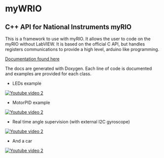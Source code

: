 # myWRIO
## C++ API for National Instruments myRIO

This is a framework to use with myRIO. It allows the user to code on the myRIO without LabVIEW.
It is based on the official C API, but handles registers communications to provide a high level, arduino like programming.

[Documentation found here](https://github.com/eviallet/myWRIO-Docs)

The docs are generated with Doxygen. Each line of code is documented and examples are provided for each class.

* LEDs example

[![Youtube video 2](https://img.youtube.com/vi/AXE74Ngltvw/0.jpg)](https://youtu.be/AXE74Ngltvw)

* MotorPID example

[![Youtube video 2](https://img.youtube.com/vi/YSBKbA0pjjg/0.jpg)](https://youtu.be/YSBKbA0pjjg)

* Real time angle supervision (with external I2C gyroscope)

[![Youtube video 2](https://img.youtube.com/vi/nEx_2FulfrY/0.jpg)](https://youtu.be/nEx_2FulfrY)

* And a car

[![Youtube video 2](https://img.youtube.com/vi/CFziAZTmknE/0.jpg)](https://youtu.be/CFziAZTmknE)
